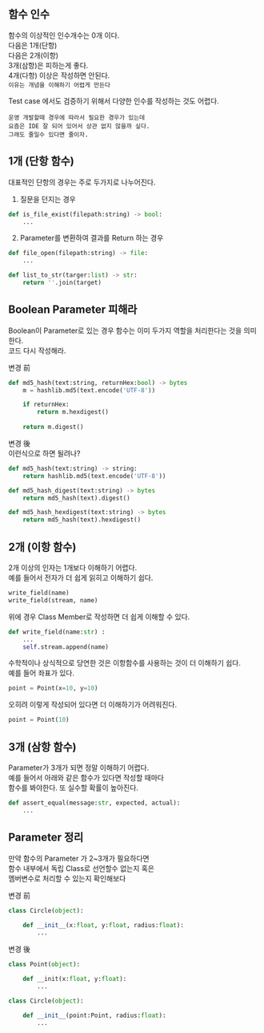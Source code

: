 ## 함수 인수
함수의 이상적인 인수개수는 0개 이다.  
다음은 1개(단항)  
다음은 2개(이항)  
3개(삼항)은 피하는게 좋다.   
4개(다항) 이상은 작성하면 안된다.  
`이유는 개념을 이해하기 어렵게 만든다`  

Test case 에서도 검증하기 위해서 다양한 인수를 작성하는 것도 어렵다.

```
운영 개발할때 경우에 따라서 필요한 경우가 있는데
요즘은 IDE 잘 되어 있어서 상관 없지 않을까 싶다.
그래도 줄일수 있다면 줄이자.
```

## 1개 (단항 함수)
대표적인 단항의 경우는 주로 두가지로 나누어진다.  

1. 질문을 던지는 경우
```python
def is_file_exist(filepath:string) -> bool:
    ...
```
2. Parameter를 변환하여 결과를 Return 하는 경우
```python
def file_open(filepath:string) -> file:
    ...

def list_to_str(targer:list) -> str:
    return ''.join(target)
```

## Boolean Parameter 피해라
Boolean이 Parameter로 있는 경우 함수는 이미 두가지 역할을 처리한다는 것을 의미 한다.  
코드 다시 작성해라.

변경 前
```python
def md5_hash(text:string, returnHex:bool) -> bytes
    m = hashlib.md5(text.encode('UTF-8'))

    if returnHex:
        return m.hexdigest()
    
    return m.digest()
```
변경 後  
이런식으로 하면 될려나?
```python
def md5_hash(text:string) -> string:
    return hashlib.md5(text.encode('UTF-8'))

def md5_hash_digest(text:string) -> bytes
    return md5_hash(text).digest()

def md5_hash_hexdigest(text:string) -> bytes
    return md5_hash(text).hexdigest()
```

## 2개 (이항 함수)
2개 이상의 인자는 1개보다 이해하기 어렵다.  
예를 들어서 전자가 더 쉽게 읽히고 이해하기 쉽다.
```python
write_field(name) 
write_field(stream, name)
```

위에 경우 Class Member로 작성하면 더 쉽게 이해할 수 있다.
```python
def write_field(name:str) :
    ...
    self.stream.append(name)
```

수학적이나 상식적으로 당연한 것은 이항함수를 사용하는 것이 더 이해하기 쉽다.  
예를 들어 좌표가 있다.

```python
point = Point(x=10, y=10)
```
오히려 이렇게 작성되어 있다면 더 이해하기가 어려워진다.
```python
point = Point(10)
```

## 3개 (삼항 함수)
Parameter가 3개가 되면 정말 이해하기 어렵다.  
예를 들어서 아래와 같은 함수가 있다면 작성할 때마다  
함수를 봐야한다. 또 실수할 확률이 높아진다.
```python
def assert_equal(message:str, expected, actual):
    ...
```

## Parameter 정리
만약 함수의 Parameter 가 2~3개가 필요하다면  
함수 내부에서 독립 Class로 선언할수 없는지 혹은  
멤버변수로 처리할 수 있는지 확인해보다

변경 前
```python
class Circle(object):
    
    def __init__(x:float, y:float, radius:float):
        ...
```

변경 後
```python
class Point(object):

    def __init(x:float, y:float):
        ...

class Circle(object):
    
    def __init__(point:Point, radius:float):
        ...
```

